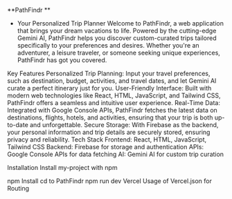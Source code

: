 **PathFindr **
- Your Personalized Trip Planner Welcome to PathFindr, a web application that brings your dream vacations to life. Powered by the cutting-edge Gemini AI, PathFindr helps you discover custom-curated trips tailored specifically to your preferences and desires. Whether you're an adventurer, a leisure traveler, or someone seeking unique experiences, PathFindr has got you covered.

Key Features Personalized Trip Planning: Input your travel preferences, such as destination, budget, activities, and travel dates, and let Gemini AI curate a perfect itinerary just for you. User-Friendly Interface: Built with modern web technologies like React, HTML, JavaScript, and Tailwind CSS, PathFindr offers a seamless and intuitive user experience. Real-Time Data: Integrated with Google Console APIs, PathFindr fetches the latest data on destinations, flights, hotels, and activities, ensuring that your trip is both up-to-date and unforgettable. Secure Storage: With Firebase as the backend, your personal information and trip details are securely stored, ensuring privacy and reliability. Tech Stack Frontend: React, HTML, JavaScript, Tailwind CSS Backend: Firebase for storage and authentication APIs: Google Console APIs for data fetching AI: Gemini AI for custom trip curation

Installation
Install my-project with npm

  npm Install
  cd to PathFindr
  npm run dev 
Vercel
Usage of Vercel.json for Routing

